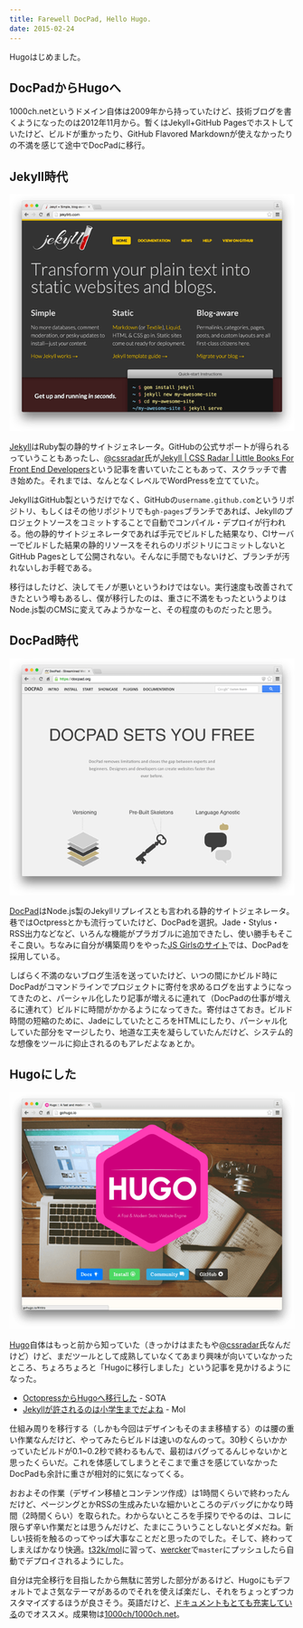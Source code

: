```yaml
---
title: Farewell DocPad, Hello Hugo.
date: 2015-02-24
---
```


Hugoはじめました。

## DocPadからHugoへ

1000ch.netというドメイン自体は2009年から持っていたけど、技術ブログを書くようになったのは2012年11月から。暫くはJekyll+GitHub Pagesでホストしていたけど、ビルドが重かったり、GitHub Flavored Markdownが使えなかったりの不満を感じて途中でDocPadに移行。

## Jekyll時代

![Jekyll](./jekyll.png)

[Jekyll](http://jekyllrb.com/)はRuby製の静的サイトジェネレータ。GitHubの公式サポートが得られるっていうこともあったし、[@cssradar](http://twitter.com/cssradar)氏が[Jekyll | CSS Radar | Little Books For Front End Developers](http://css.studiomohawk.com/jekyll/2011/06/11/jekyll/)という記事を書いていたこともあって、スクラッチで書き始めた。それまでは、なんとなくレベルでWordPressを立てていた。

JekyllはGitHub製というだけでなく、GitHubの`username.github.com`というリポジトリ、もしくはその他リポジトリでも`gh-pages`ブランチであれば、Jekyllのプロジェクトソースをコミットすることで自動でコンパイル・デプロイが行われる。他の静的サイトジェネレータであれば手元でビルドした結果なり、CIサーバーでビルドした結果の静的リソースをそれらのリポジトリにコミットしないとGitHub Pagesとして公開されない。そんなに手間でもないけど、ブランチが汚れないしお手軽である。

移行はしたけど、決してモノが悪いというわけではない。実行速度も改善されてきたという噂もあるし、僕が移行したのは、重さに不満をもったというよりはNode.js製のCMSに変えてみようかなーと、その程度のものだったと思う。

## DocPad時代

![DocPad](./docpad.png)

[DocPad](https://docpad.org/)はNode.js製のJekyllリプレイスとも言われる静的サイトジェネレータ。巷ではOctpressとかも流行っていたけど、DocPadを選択。Jade・Stylus・RSS出力などなど、いろんな機能がプラガブルに追加できたし、使い勝手もそこそこ良い。ちなみに自分が構築周りをやった[JS Girlsのサイト](http://jsgirls.org)では、DocPadを採用している。

しばらく不満のないブログ生活を送っていたけど、いつの間にかビルド時にDocPadがコマンドラインでプロジェクトに寄付を求めるログを出すようになってきたのと、パーシャル化したり記事が増えるに連れて（DocPadの仕事が増えるに連れて）ビルドに時間がかかるようになってきた。寄付はさておき。ビルド時間の短縮のために、JadeにしていたところをHTMLにしたり、パーシャル化していた部分をマージしたり、地道な工夫を凝らしていたんだけど、システム的な想像をツールに抑止されるのもアレだよなぁとか。

## Hugoにした

![Hugo](./hugo.png)

[Hugo](http://gohugo.io/)自体はもっと前から知っていた（きっかけはまたもや[@cssradar](http://twitter.com/cssradar)氏なんだけど）けど、まだツールとして成熟していなくてあまり興味が向いていなかったところ、ちょろちょろと「Hugoに移行しました」という記事を見かけるようになった。

- [OctopressからHugoへ移行した](http://deeeet.com/writing/2014/12/25/hugo/) - SOTA
- [Jekyllが許されるのは小学生までだよね](http://t32k.me/mol/log/hugo/) - Mol

仕組み周りを移行する（しかも今回はデザインもそのまま移植する）のは腰の重い作業なんだけど、やってみたらビルドは速いのなんのって。30秒くらいかかっていたビルドが0.1~0.2秒で終わるもんで、最初はバグってるんじゃないかと思ったくらいだ。これを体感してしまうとそこまで重さを感じていなかったDocPadも余計に重さが相対的に気になってくる。

おおよその作業（デザイン移植とコンテンツ作成）は1時間くらいで終わったんだけど、ページングとかRSSの生成みたいな細かいところのデバッグにかなり時間（2時間くらい）を取られた。わからないところを手探りでやるのは、コレに限らず辛い作業だとは思うんだけど、たまにこういうことしないとダメだね。新しい技術を触るのってやっぱ大事なことだと思ったのでした。そして、終わってしまえばかなり快適。[t32k/mol](https://github.com/t32k/mol)に習って、[wercker](https://wercker.com)で`master`にプッシュしたら自動でデプロイされるようにした。

自分は完全移行を目指したから無駄に苦労した部分があるけど、Hugoにもデフォルトでよさ気なテーマがあるのでそれを使えば楽だし、それをちょっとずつカスタマイズするほうが良さそう。英語だけど、[ドキュメントもとても充実している](http://gohugo.io/overview/introduction/)のでオススメ。成果物は[1000ch/1000ch.net](https://github.com/1000ch/1000ch.net)。
